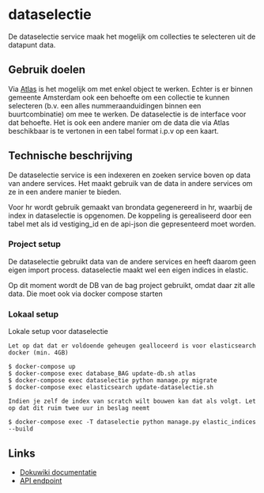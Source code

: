 # dataselectie
De dataselectie service maak het mogelijk om collecties te selecteren uit de datapunt data.

## Gebruik doelen
Via [Atlas](http://atlas.amsterdam.nl) is het mogelijk om met enkel object te werken. Echter is er binnen gemeente Amsterdam 
ook een behoefte om een collectie te kunnen selecteren (b.v. een alles nummeraanduidingen binnen een buurtcombinatie) om 
mee te werken. De dataselectie is de interface voor dat behoefte. Het is ook een andere manier om de data die via Atlas beschikbaar 
is te vertonen in een tabel format i.p.v op een kaart.

## Technische beschrijving
De dataselectie service is een indexeren en zoeken service boven op data van andere services. Het maakt gebruik van de 
data in andere services om ze in een andere manier te bieden.

Voor hr wordt gebruik gemaakt van brondata gegenereerd in hr, waarbij de index in dataselectie is opgenomen. De koppeling is gerealiseerd 
door een tabel met als id vestiging_id en de api-json die gepresenteerd moet worden.

### Project setup
De dataselectie gebruikt data van de andere services en heeft daarom geen eigen import process. dataselectie maakt 
wel een eigen indices in elastic.

Op dit moment wordt de DB van de bag project gebruikt, omdat daar zit alle data. Die moet ook via docker compose starten

### Lokaal setup
Lokale setup voor dataselectie

`Let op dat dat er voldoende geheugen gealloceerd is voor elasticsearch docker (min. 4GB)`

```
$ docker-compose up
$ docker-compose exec database_BAG update-db.sh atlas
$ docker-compose exec dataselectie python manage.py migrate
$ docker-compose exec elasticsearch update-dataselectie.sh
```

`Indien je zelf de index van scratch wilt bouwen kan dat als volgt. Let op dat dit ruim twee uur in beslag neemt`
```
$ docker-compose exec -T dataselectie python manage.py elastic_indices --build
```

 ## Links
 - [Dokuwiki documentatie](https://dokuwiki.datapunt.amsterdam.nl/doku.php?id=start:datapunt:dataselectiesconfluence)
 - [API endpoint](https://api.datapunt.amsterdam.nl)
